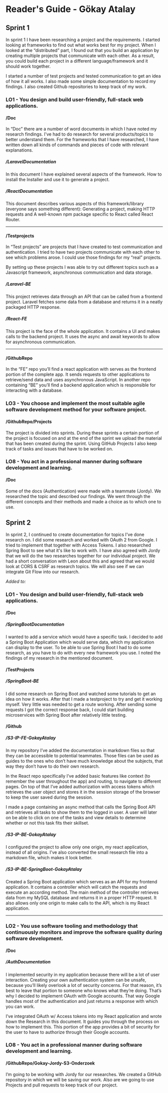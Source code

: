 # Reader's Guide - Gökay Atalay

## Sprint 1

In sprint 1 I have been researching a project and the requirements. I started looking at frameworks to find out what works best for my project. When I looked at the “distributed” part, I found out that you build an application by creating multiple projects that communicate with each other. As a result, you could build each project in a different language/framework and it should work together.

I started a number of test projects and tested communication to get an idea of how it all works. I also made some simple documentation to record my findings. I also created Github repositories to keep track of my work.

### LO1 - You design and build user-friendly, full-stack web applications.

#### /Doc

In “Doc” there are a number of word documents in which I have noted my research findings. I've had to do research for several products/topics to better understand them. For the frameworks that I have researched, I have written down all kinds of commands and pieces of code with relevant explanations.

##### /LaravelDocumentation

In this document I have explained several aspects of the framework. How to install the
Installer and use it to generate a project.

##### /ReactDocumentation

This document describes various aspects of this framework/library
(everyone says something different): Generating a project, making HTTP requests and
A well-known npm package specific to React called React Router.

-----
#### /Testprojects

In “Test projects” are projects that I have created to test communication and authentication. I tried to have two projects communicate with each other to see which problems arose. I could use those findings for my “real” projects.

By setting up these projects I was able to try out different topics such as a Javascript framework, asynchronous communication and data storage.

##### /Laravel-BE
	
This project retrieves data through an API that can be called from a frontend project. Laravel fetches some data from a database and returns it in a neatly packaged HTTP response.

##### /React-FE

This project is the face of the whole application. It contains a UI and makes calls to the
backend project. It uses the async and await keywords to allow for asynchronous
communication.

---
#### /GithubRepo

In the “FE” repo you’ll find a react application with serves as the frontend portion of the 
complete app. It sends requests to other applications to retrieve/send data and uses asynchronous JavaScript. In another repo containing “BE” you’ll find a backend application which is responsible for interacting with a database.

### LO3 - You choose and implement the most suitable agile software development method for your software project.

#### /GithubRepo/Projects	

The project is divided into sprints. During these sprints a certain portion of the project is focused on and at the end of the sprint we upload the material that has been created during the sprint. Using GitHub Projects I also keep track of tasks and issues that have to be worked on. 

### LO8 - You act in a professional manner during software development and learning.

#### /Doc

Some of the docs (Authentication) were made with a teammate (Jordy).	We researched
the topic and described our findings. We went through the different concepts and their 
methods and made a choice as to which one to use.

## Sprint 2

In sprint 2, I continued to create documentation for topics I've done research on. I did some research and worked with OAuth 2 from Google. I tried to implement that together with Access Tokens. I also researched Spring Boot to see what it's like to work with. I have also agreed with Jordy that we will do the two researches together for our individual project. We had a short conversation with Leon about this and agreed that we would look at CORS & CSRF as research topics. We will also see if we can integrate Git Flow into our research.

*Added to:*

### LO1 - You design and build user-friendly, full-stack web applications.

#### /Doc

##### /SpringBootDocumentation
I wanted to add a service which would have a specific task. I decided to add a Spring Boot
Application which would serve data, which my application can display to the user. To be able
to use Spring Boot I had to do some research, as you have to do with every new framework
you use. I noted the findings of my research in the mentioned document.

#### /TestProjects

##### /SpringBoot-BE

I did some research on Spring Boot and watched some tutorials to get an idea on how it 
works. After that I made a testproject to try and get it working myself. Very little was 
needed to get a route working. After sending some requests I got the correct response back,
I could start building microservices with Spring Boot after relatively little testing.

#### /Github

##### /S3-IP-FE-GokayAtalay

In my repository I’ve added the documentation in markdown files so that they can be
accessible to potential teammates. Those files can be used as guides to the ones who
don’t have much knowledge about the subjects, that way they don’t have to do their
own research.

In the React repo specifically I’ve added basic features like context (to remember the user
throughout the app) and routing, to navigate to different pages. On top of that I’ve added 
authorization with access tokens which retrieves the user object and stores it in the
session storage of the browser to keep the user saved during the session.

I made a page containing an async method that calls the Spring Boot API and retrieves all
tasks to show them to the logged in user. A user will later on be able to click on one of the
tasks and view details to determine whether or not this task fits their skillset.

##### /S3-IP-BE-GokayAtalay

I configured the project to allow only one origin, my react application, instead of all origins.
I’ve also converted the small research file into a 	markdown file, which makes it look better.

##### /S3-IP-BE-SpringBoot-GokayAtalay

Created a Spring Boot application which serves as an API for my frontend application. It
contains a controller which will catch the requests and execute an according method. The 
main method of the controller retrieves data from my MySQL database and returns it in a
proper HTTP request. It also allows only one origin to make calls to the API, which is my
React application.

---

### LO2 - You use software tooling and methodology that continuously monitors and improve the software quality during software development.

#### /Doc

##### /AuthDocumentation
I implemented security in my application because there will be a lot of user interaction. Creating your own authentication system can be unsafe, because you’ll likely overlook a lot of security concerns. For that reason, it’s best to leave that portion to someone who knows what they’re doing. That’s why I decided to implement OAuth with Google accounts. That way Google handles most of the authentication and just returns a response with which you can work.

I’ve integrated OAuth w/ Access tokens into my React application and wrote down the
Research in this document. It guides you through the process on how to implement this. This 
portion of the app provides a bit of security for the user to have to authorize through their 
Google accounts.


### LO8 - You act in a professional manner during software development and learning.
	
#### /GithubRepo/Gokay-Jordy-S3-Onderzoek
I’m going to be working with Jordy for our researches. We created a GitHub repository in 
which we will be saving our work. Also are we going to use Projects and pull requests to 
keep track of our project.
